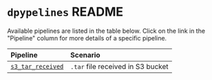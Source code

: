 # `dpypelines` README

Available pipelines are listed in the table below. Click on the link in the "Pipeline" column for more details of a specific pipeline.

| Pipeline                                | Scenario                          |
|:----------------------------------------|:----------------------------------|
| [`s3_tar_received`](s3_tar_received.md) | `.tar` file received in S3 bucket |

